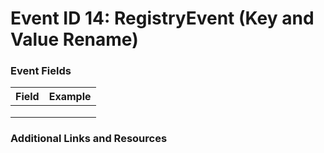 # Event ID 14: RegistryEvent (Key and Value Rename)

### Event Fields
| Field        | Example           |
| ------------- | ------------- |
|  |  |
|  |  |
|  |  |

### Additional Links and Resources